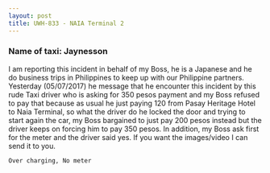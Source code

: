 ```yaml
---
layout: post
title: UWH-833 - NAIA Terminal 2
---
```


### Name of taxi: Jaynesson

I am reporting this incident in behalf of my Boss, he is a Japanese and he do business trips in Philippines to keep up with our Philippine partners. Yesterday (05/07/2017) he message that he encounter this incident by this rude Taxi driver who is asking for 350 pesos payment and my Boss refused to pay that because as usual he just paying 120 from Pasay Heritage Hotel to Naia Terminal, so what the driver do he locked the door and trying to start again the car, my Boss bargained to just pay 200 pesos instead but the driver keeps on forcing him to pay 350 pesos. In addition, my Boss ask first for the meter and the driver said yes. If you want the images/video I can send it to you.

```Over charging, No meter```
